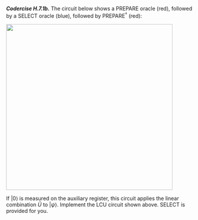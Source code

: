 ***Codercise H.7.1b.*** The circuit below shows a PREPARE oracle
   (red), followed by a SELECT oracle (blue), followed by
   PREPARE${^\dagger}$ (red):

<img src="pics/ps-oracles.svg" width="450px">

If $\vert 0\rangle$ is measured on the auxiliary register, this circuit applies the linear combination $\tilde{U}$ to $\vert \psi\rangle$.
Implement the LCU circuit shown above. SELECT is provided for you.

